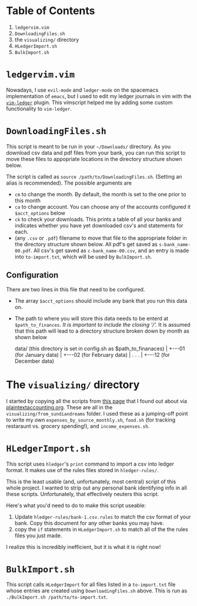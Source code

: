 # Table of Contents

 1. `ledgervim.vim`
 2. `DownloadingFiles.sh`
 3. the `visualizing/` directory
 4. `HLedgerImport.sh`
 5. `BulkImport.sh`

# `ledgervim.vim`

Nowadays, I use `evil-mode` and `ledger-mode` on the spacemacs implementation of `emacs`, but I used to edit my ledger journals in vim with the [`vim-ledger`](https://github.com/ledger/vim-ledger) plugin.  This vimscript helped me by adding some custom functionality to `vim-ledger`.

# `DownloadingFiles.sh`

This script is meant to be run in your `~/Downloads/` directory.  As you download csv data and pdf files from your bank, you can run this script to move these files to appopriate locations in the directory structure shown below.

The script is called as `source /path/to/DownloadingFiles.sh`.  (Setting an alias is recommended).  The possible arguments are

 * `cm` to change the month.  By default, the month is set to the one prior to this month
 * `ca` to change account.  You can choose any of the accounts configured it `$acct_options` below
 * `ck` to check your downloads.  This prints a table of all your banks and indicates whether you have yet downloaded csv's
    and statements for each.
 * (any `.csv` or `.pdf`) filename to move that file to the appropriate folder in the directory structure shown below.  All
    pdf's get saved as `s-bank_name-00.pdf`.  All csv's get saved as `c-bank_name-00.csv`, and an entry is made into 
    `to-import.txt`, which will be used by `BulkImport.sh`.

## Configuration

There are two lines in this file that need to be configured.  
  * The array `$acct_options` should include any bank that you run this data on.
  * The path to where you will store this data needs to be enterd at `$path_to_finances`.  *It is important 
    to include the closing '/'.*  It is assumed that this path will lead to a directory structure broken down by month
    as shown below

      data/ (this directory is set in config.sh as $path_to_finanaces)
        |
        +---01 (for January data)
        |
        +---02 (for February data)
        |
        .
        .
        .
        |
        +---12 (for December data)

# The `visualizing/` directory

I started by copying all the scripts from [this page](https://www.sundialdreams.com/report-scripts-for-ledger-cli-with-gnuplot/)
that I found out about via [plaintextaccounting.org](https://www.plaintextaccounting.org).  These are all in the `visualizing/from_sundiandreams` folder.  I used these as a jumping-off point to write my own `expenses_by_source_monthly.sh`, `food.sh` (for tracking restaraunt vs. grocery spending!), and `income_expenses.sh`.

# `HLedgerImport.sh`

This script uses `hledger`'s `print` command to import a csv into ledger format.  It makes use of the rules files stored in `hledger-rules/`.

This is the least usable (and, unfortunately, most central) script of this whole project.  I wanted to strip out any personal
bank identifying info in all these scripts.  Unfortunately, that effectively neuters this script.  

Here's what you'd need to do to make this script useable:

 1. Update `hledger-rules/bank-1.csv.rules` to match the csv format of your bank.  Copy this document for any other banks you may have.
 2. copy the `if` statements in `HLedgerImport.sh` to match all of the the rules files you just made.

I realize this is incredibly inefficient, but it is what it is right now!

# `BulkImport.sh`
This script calls `HLedgerImport` for all files listed in a `to-import.txt` file whose entries are created using `DownloadingFiles.sh` above.  This is run as `./BulkImport.sh /path/to/to-import.txt`.
